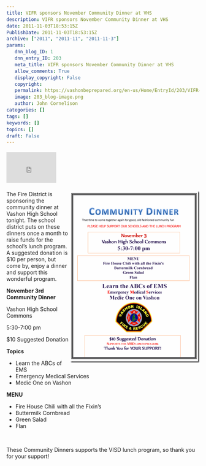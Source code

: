 ```yaml
---
title: VIFR sponsors November Community Dinner at VHS
description: VIFR sponsors November Community Dinner at VHS
date: 2011-11-03T18:53:15Z
PublishDate: 2011-11-03T18:53:15Z
archive: ["2011", "2011-11", "2011-11-3"]
params:
   dnn_blog_ID: 1
   dnn_entry_ID: 203
   meta_title: VIFR sponsors November Community Dinner at VHS
   allow_comments: True
   display_copyright: False
   copyright: 
   permalink: https://vashonbeprepared.org/en-us/Home/EntryId/203/VIFR-sponsors-November-Community-Dinner-at-VHS
   image: 203_blog-image.png
   author: John Cornelison
categories: []
tags: []
keywords: []
topics: []
draft: False
---
```


<div class="wlWriterHeaderFooter" style="float:none; margin:0px; padding:4px 0px 4px 0px;"><iframe src="http://www.facebook.com/widgets/like.php?href=http://vashoneoc.org/Blogs/VashonPreparedness/tabid/164/EntryId/203/VIFR-sponsors-November-Community-Dinner-at-VHS.aspx" scrolling="no" frameborder="0" style="border:none; width:130px; height:80px"></iframe></div><p><a href="/images/dnnBlog/1/203/Windows-Live-Writer-87f661933ed8_A42A-CommunityDinner.111103_2.gif"><img style="background-image: none; border-bottom: 0px; border-left: 0px; padding-left: 0px; padding-right: 0px; display: inline; float: right; border-top: 0px; border-right: 0px; padding-top: 0px" title="CommunityDinner.111103" border="0" alt="CommunityDinner.111103" align="right" src="/images/dnnBlog/1/203/Windows-Live-Writer-87f661933ed8_A42A-CommunityDinner.111103_thumb.gif" width="338" height="449" /></a>The Fire District is sponsoring the community dinner at Vashon High School tonight. The school district puts on these dinners once a month to raise funds for the school’s lunch program.&#160; A suggested donation is $10 per person, but come by, enjoy a dinner and support this wonderful program.&#160; </p>  <p><b>November 3rd Community Dinner</b></p>  <p>Vashon High School Commons</p>  <p>5:30-7:00 pm</p>  <p>$10 Suggested Donation </p>  <p><strong>Topics</strong></p>  <ul>   <li>Learn the ABCs of EMS</li>    <li>Emergency Medical Services</li>    <li>Medic One on Vashon</li> </ul>  <p><strong>MENU</strong></p>  <ul>   <li>Fire House Chili with all the Fixin’s</li>    <li>Buttermilk Cornbread</li>    <li>Green Salad</li>    <li>Flan</li> </ul>  <p>&#160;</p>  <p>These Community Dinners supports the VISD lunch program, so thank you for your support!</p>

